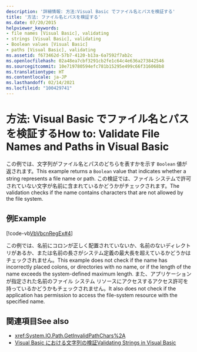 ```yaml
---
description: '詳細情報: 方法:Visual Basic でファイル名とパスを検証する'
title: '方法: ファイル名とパスを検証する'
ms.date: 07/20/2015
helpviewer_keywords:
- file names [Visual Basic], validating
- strings [Visual Basic], validating
- Boolean values [Visual Basic]
- paths [Visual Basic], validating
ms.assetid: f673462d-57b7-4120-b13a-6a7592f7ab2c
ms.openlocfilehash: 02a48ea7cbf3291cb2fe1c64c4e636a273842546
ms.sourcegitcommit: 10e719780594efc781b15295e499c66f316068b8
ms.translationtype: HT
ms.contentlocale: ja-JP
ms.lasthandoff: 02/14/2021
ms.locfileid: "100429741"
---
```

# <a name="how-to-validate-file-names-and-paths-in-visual-basic"></a><span data-ttu-id="490c0-103">方法: Visual Basic でファイル名とパスを検証する</span><span class="sxs-lookup"><span data-stu-id="490c0-103">How to: Validate File Names and Paths in Visual Basic</span></span>

<span data-ttu-id="490c0-104">この例では、文字列がファイル名とパスのどちらを表すかを示す `Boolean` 値が返されます。</span><span class="sxs-lookup"><span data-stu-id="490c0-104">This example returns a `Boolean` value that indicates whether a string represents a file name or path.</span></span> <span data-ttu-id="490c0-105">この検証では、ファイル システムで許可されていない文字が名前に含まれているかどうかがチェックされます。</span><span class="sxs-lookup"><span data-stu-id="490c0-105">The validation checks if the name contains characters that are not allowed by the file system.</span></span>  
  
## <a name="example"></a><span data-ttu-id="490c0-106">例</span><span class="sxs-lookup"><span data-stu-id="490c0-106">Example</span></span>  

 [!code-vb[VbVbcnRegEx#4](~/samples/snippets/visualbasic/VS_Snippets_VBCSharp/VbVbcnRegEx/VB/Class1.vb#4)]  
  
 <span data-ttu-id="490c0-107">この例では、名前にコロンが正しく配置されていないか、名前のないディレクトリがあるか、または名前の長さがシステム定義の最大長を超えているかどうかはチェックされません。</span><span class="sxs-lookup"><span data-stu-id="490c0-107">This example does not check if the name has incorrectly placed colons, or directories with no name, or if the length of the name exceeds the system-defined maximum length.</span></span> <span data-ttu-id="490c0-108">また、アプリケーションが指定された名前のファイル システム リソースにアクセスするアクセス許可を持っているかどうかもチェックされません。</span><span class="sxs-lookup"><span data-stu-id="490c0-108">It also does not check if the application has permission to access the file-system resource with the specified name.</span></span>  
  
## <a name="see-also"></a><span data-ttu-id="490c0-109">関連項目</span><span class="sxs-lookup"><span data-stu-id="490c0-109">See also</span></span>

- <xref:System.IO.Path.GetInvalidPathChars%2A>
- [<span data-ttu-id="490c0-110">Visual Basic における文字列の検証</span><span class="sxs-lookup"><span data-stu-id="490c0-110">Validating Strings in Visual Basic</span></span>](validating-strings.md)
